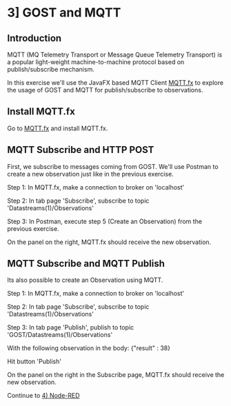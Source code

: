 # 3] GOST and MQTT

## Introduction

MQTT (MQ Telemetry Transport or Message Queue Telemetry Transport) is a popular light-weight machine-to-machine protocol based on publish/subscribe mechanism.

In this exercise we'll use the JavaFX based MQTT Client <a href= "http://www.mqttfx.org/">MQTT.fx</a> to explore the usage of GOST and MQTT for publish/subscribe to observations. 

## Install MQTT.fx

Go to <a href= "http://www.mqttfx.org/">MQTT.fx</a> and install MQTT.fx.

## MQTT Subscribe and HTTP POST

First, we subscribe to messages coming from GOST. We'll use Postman to create a new observation just like in the previous
exercise.

Step 1: In MQTT.fx, make a connection to broker on 'localhost'

Step 2: In tab page 'Subscribe', subscribe to topic 'Datastreams(1)/Observations'

Step 3: In Postman, execute step 5 (Create an Observation) from the previous exercise.

On the panel on the right, MQTT.fx should receive the new observation.

## MQTT Subscribe and MQTT Publish

Its also possible to create an Observation using MQTT.

Step 1: In MQTT.fx, make a connection to broker on 'localhost'

Step 2: In tab page 'Subscribe', subscribe to topic 'Datastreams(1)/Observations'

Step 3: In tab page 'Publish', publish to topic 'GOST/Datastreams(1)/Observations'

With the following observation in the body: {"result" : 38}

Hit button 'Publish'

On the panel on the right in the Subscribe page, MQTT.fx should receive the new observation.

Continue to <a href = "4_nodered.md">4) Node-RED</a>
